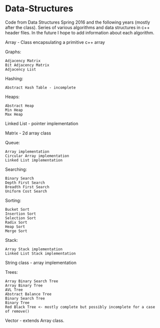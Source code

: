 # Data-Structures
Code from Data Structures Spring 2016 and the following years (mostly after the class). Series of various algorithms and data structures in c++ header files. In the future I hope to add information about each algorithm. 

Array - Class encapsulating a primitive c++ array

Graphs: 

    Adjacency Matrix
    Bit Adjacency Matrix
    Adjacency List

Hashing:

    Abstract Hash Table - incomplete
  
Heaps: 

    Abstract Heap
    Min Heap
    Max Heap

Linked List - pointer implementation

Matrix - 2d array class

Queue:

    Array implementation
    Circular Array implementation
    Linked List implementation
  
Searching: 

    Binary Search
    Depth First Search
    Breadth First Search
    Uniform Cost Search

Sorting:

    Bucket Sort
    Insertion Sort
    Selection Sort
    Radix Sort
    Heap Sort
    Merge Sort

Stack:

    Array Stack implementation
    Linked List Stack implementation
  
String class - array implementation

Trees: 

    Array Binary Search Tree
    Array Binary Tree
    AVL Tree
    Abstract Balance Tree
    Binary Search Tree
    Binary Tree
    Red Black Tree <- mostly complete but possibly incomplete for a case of remove()
 
Vector - extends Array class.
